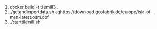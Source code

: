 1. docker build -t tilemill3 .
2. ./getandimportdata.sh aqhttps://download.geofabrik.de/europe/isle-of-man-latest.osm.pbf
3. ./starttilemill.sh
